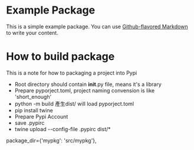 # Example Package

This is a simple example package. You can use
[Github-flavored Markdown](https://guides.github.com/features/mastering-markdown/)
to write your content.

# How to build package

This is a note for how to packaging a project into Pypi

- Root directory should contain __init__.py file, means it's a library
- Prepare pyporject.toml, project naming convension is like 'short_enough'
- python -m build 產生dist/ will load pyporject.toml
- pip install twine
- Prepare Pypi Account
- save .pypirc 
- twine upload --config-file .pypirc dist/*

package_dir={'mypkg': 'src/mypkg'},